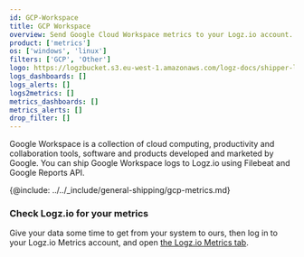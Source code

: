 ```yaml
---
id: GCP-Workspace
title: GCP Workspace
overview: Send Google Cloud Workspace metrics to your Logz.io account.
product: ['metrics']
os: ['windows', 'linux']
filters: ['GCP', 'Other']
logo: https://logzbucket.s3.eu-west-1.amazonaws.com/logz-docs/shipper-logos/google-workspace.svg
logs_dashboards: []
logs_alerts: []
logs2metrics: []
metrics_dashboards: []
metrics_alerts: []
drop_filter: []
---
```


Google Workspace is a collection of cloud computing, productivity and collaboration tools, software and products developed and marketed by Google. You can ship Google Workspace logs to Logz.io using Filebeat and Google Reports API.

{@include: ../../_include/general-shipping/gcp-metrics.md}


### Check Logz.io for your metrics

Give your data some time to get from your system to ours, then log in to your Logz.io Metrics account, and open [the Logz.io Metrics tab](https://app.logz.io/#/dashboard/metrics/).
